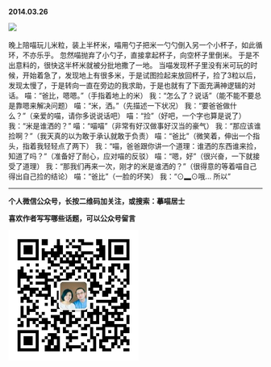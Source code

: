**2014.03.26**

![](http://upload-images.jianshu.io/upload_images/51001-bfbcc2b42cc3a78c.jpg?imageMogr2/auto-orient/strip%7CimageView2/2/w/1240)

晚上陪喵玩儿米粒，装上半杯米，喵用勺子把米一勺勺倒入另一个小杯子，如此循环，不亦乐乎。
忽然喵抛弃了小勺子，直接拿起杯子，向空杯子里倒米。
于是不出意料的，很快这半杯米就被分批地撒了一地。
当喵发现杯子里没有米可玩的时候，开始着急了，发现地上有很多米，于是试图捡起来放回杯子，捡了3粒以后，发现太慢了，于是转向一直在旁边的我求助，于是也就有了下面充满神逻辑的对话。
喵：“爸比，嗯嗯。”（手指着地上的米）
我：“怎么了？说话”（能不能不要总是靠嗯来解决问题）
喵：“米，洒。”（先描述一下状况）
我：“要爸爸做什么？”（亲爱的喵，请你多说说话吧）
喵：“捡”（好吧，一个字也算是说了）
我：“米是谁洒的？”
喵：“喵喵”（非常有好汉做事好汉当的豪气）
我：“那应该谁捡啊？”（我天真的以为敢于承认就敢于负责）
喵：“爸比”（微笑着，伸出一个指头，指着我轻轻点了两下）
我：“喵，爸爸跟你讲一个道理：谁洒的东西谁来捡，知道了吗？”（准备好了耐心，应对喵的反驳）
喵：“嗯，好”（很兴奋，一下就接受了道理）
我：“那我们再来一次，刚才的米是谁洒的？”（很得意的等着喵自己得出自己捡的结论）
喵：“爸比”（一脸的坏笑）
我：“⊙▂⊙哦... 所以”

***


**个人微信公众号，长按二维码加关注，或搜索：摹喵居士**

**喜欢作者写写哪些话题，可以公众号留言**

![](https://github.com/jiluofu/jiluofu.github.com/raw/master/momiaojushi/static/qrcode.jpg)